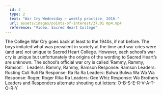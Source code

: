 ```yaml
---
  id: 3
  type: 2
  text: "War Cry Wednesday – weekly practice, 2016."
  url: assets/images/points-of-interest/27.01 mp4.mp4
  reference: "Video: Sacred Heart College"
---
```

The College War Cry goes back at least to the 1940s, if not before. The boys imitated what was prevalent in society at the time and war cries were (and are) not unique to Sacred Heart College. However, each school’s war cry is unique but unfortunately the origins of the wording to Sacred Heart’s are unknown. The school’s official war cry is called ‘Rammy, Rammy, Ramson’:
 
Leaders: Rammy, Rammy, Ramson
Response: Ramson
Leaders: Rusting Culi Ruli Ra
Response: Ra Ra Ra
Leaders: Bulwa Bulwa Wa Wa Wa
Response: Roger, Roger Rika Ra
Leaders: Gee Whiz
Response: Wa Brothers
Leaders and Responders alternate shouting out letters: O-B-S-E-R-V-A-T-O-R-Y

